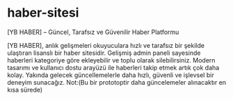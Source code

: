 ﻿# haber-sitesi
[YB HABER] – Güncel, Tarafsız ve Güvenilir Haber Platformu

[YB HABER], anlık gelişmeleri okuyuculara hızlı ve tarafsız bir şekilde ulaştıran lisanslı bir haber sitesidir. Gelişmiş admin paneli sayesinde haberleri kategoriye göre ekleyebilir ve toplu olarak silebilirsiniz. Modern tasarımı ve kullanıcı dostu arayüzü ile haberleri takip etmek artık çok daha kolay. Yakında gelecek güncellemelerle daha hızlı, güvenli ve işlevsel bir deneyim sunacağız. Not:(Bu bir prototoptir daha güncelemeler alınacaktır en kısa sürede)

